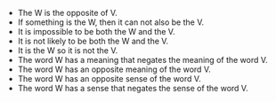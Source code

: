 - The W is the opposite of V.
- If something is the W, then it can not also be the V.
- It is impossible to be both the W and the V.
- It is not likely to be both the W and the V.
- It is the W so it is not the V.
- The word W has a meaning that negates the meaning of the word V.
- The word W has an opposite meaning of the word V.
- The word W has an opposite sense of the word V.
- The word W has a sense that negates the sense of the word V.
